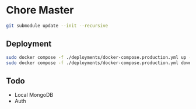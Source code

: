 # Chore Master

```sh
git submodule update --init --recursive
```

## Deployment

```sh
sudo docker compose -f ./deployments/docker-compose.production.yml up -d --build
sudo docker compose -f ./deployments/docker-compose.production.yml down
```

## Todo

- Local MongoDB
- Auth